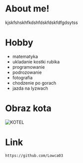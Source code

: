 # About me!
kjskfshskhfkdshfdskfdskfdfgdsytss
# Hobby
- matematyka
- ukladanie kostki rubika
- programowanie
- podrozowanie 
- fotografia
- chodzenie po gorach
- jazda na lyzwach
# Obraz kota
![KOTEL](https://upload.wikimedia.org/wikipedia/commons/3/32/Collage_of_Six_Cats-03.JPG)
# Link
`https://github.com/Lowca03`
